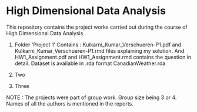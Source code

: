 # High Dimensional Data Analysis

This repository contains the project works carried out during the course of High Dimensional Data Analysis.     
  1. Folder 'Project 1' Contains : Kulkarni_Kumar_Verschueren-P1.pdf and Kulkarni_Kumar_Verschueren-P1.rmd files explaining my solution. And HW1_Assignment.pdf and HW1_Assignment.rmd contains the question in detail. Dataset is available in .rda format CanadianWeather.rda
  
  2. Two
  
  3. Three



NOTE : The projects were part of group work. Group size being 3 or 4. Names of all the authors is mentioned in the reports. 
